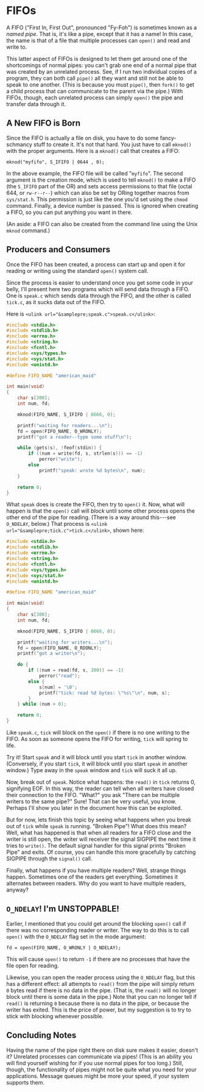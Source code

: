 <!-- Beej's guide to IPC

# vim: ts=4:sw=4:nosi:et:tw=72
-->

<!-- ======================================================= -->
<!-- FIFOs -->
<!-- ======================================================= -->

# FIFOs

A FIFO ("First In, First Out", pronounced "Fy-Foh") is sometimes known
as a _named pipe_. That is, it's like a <link dest="pipes">pipe</link>,
except that it has a name! In this case, the name is that of a file that
multiple processes can `open()` and read and write to.

This latter aspect of FIFOs is designed to let them get around one of
the shortcomings of normal pipes: you can't grab one end of a normal
pipe that was created by an unrelated process. See, if I run two
individual copies of a program, they can both call `pipe()` all they
want and still not be able to speak to one another. (This is because you
must `pipe()`, then `fork()` to get a child process that can communicate
to the parent via the pipe.)  With FIFOs, though, each unrelated process
can simply `open()` the pipe and transfer data through it.

## A New FIFO is Born

Since the FIFO is actually a file on disk, you have to do some
fancy-schmancy stuff to create it. It's not that hard. You just have to
call `mknod()` with the proper arguments. Here is a `mknod()` call that
creates a FIFO:

``` {.c}
mknod("myfifo", S_IFIFO | 0644 , 0);
```

In the above example, the FIFO file will be called "`myfifo`". The
second argument is the creation mode, which is used to tell `mknod()` to
make a FIFO (the `S_IFIFO` part of the OR) and sets access permissions
to that file (octal 644, or `rw-r--r--`) which can also be set by ORing
together macros from `sys/stat.h`. This permission is just like the one
you'd set using the `chmod` command. Finally, a device number is passed.
This is ignored when creating a FIFO, so you can put anything you want
in there.

(An aside: a FIFO can also be created from the command line using the
Unix `mknod` command.)

## Producers and Consumers

Once the FIFO has been created, a process can start up and open it for
reading or writing using the standard `open()` system call.

Since the process is easier to understand once you get some code in your
belly, I'll present here two programs which will send data through a
FIFO. One is `speak.c` which sends data through the FIFO, and the other
is called `tick.c`, as it sucks data out of the FIFO.

Here is `<ulink url="&samplepre;speak.c">speak.c</ulink>`:

``` {.c .numberLines}
#include <stdio.h>
#include <stdlib.h>
#include <errno.h>
#include <string.h>
#include <fcntl.h>
#include <sys/types.h>
#include <sys/stat.h>
#include <unistd.h>

#define FIFO_NAME "american_maid"

int main(void)
{
    char s[300];
    int num, fd;

    mknod(FIFO_NAME, S_IFIFO | 0666, 0);

    printf("waiting for readers...\n");
    fd = open(FIFO_NAME, O_WRONLY);
    printf("got a reader--type some stuff\n");

    while (gets(s), !feof(stdin)) {
        if ((num = write(fd, s, strlen(s))) == -1)
            perror("write");
        else
            printf("speak: wrote %d bytes\n", num);
    }

    return 0;
}
```

What `speak` does is create the FIFO, then try to `open()` it. Now, what
will happen is that the `open()` call will _block_ until some other
process opens the other end of the pipe for reading. (There is a way
around this---see <link dest="fifondelay">`O_NDELAY`</link>, below.)
That process is `<ulink url="&samplepre;tick.c">tick.c</ulink>`, shown
here:

``` {.c .numberLines}
#include <stdio.h>
#include <stdlib.h>
#include <errno.h>
#include <string.h>
#include <fcntl.h>
#include <sys/types.h>
#include <sys/stat.h>
#include <unistd.h>

#define FIFO_NAME "american_maid"

int main(void)
{
    char s[300];
    int num, fd;

    mknod(FIFO_NAME, S_IFIFO | 0666, 0);

    printf("waiting for writers...\n");
    fd = open(FIFO_NAME, O_RDONLY);
    printf("got a writer\n");

    do {
        if ((num = read(fd, s, 300)) == -1)
            perror("read");
        else {
            s[num] = '\0';
            printf("tick: read %d bytes: \"%s\"\n", num, s);
        }
    } while (num > 0);

    return 0;
}
```

Like `speak.c`, `tick` will block on the `open()` if there is no one
writing to the FIFO. As soon as someone opens the FIFO for writing,
`tick` will spring to life.

Try it! Start `speak` and it will block until you start `tick` in
another window. (Conversely, if you start `tick`, it will block until
you start `speak` in another window.)  Type away in the `speak` window
and `tick` will suck it all up.

Now, break out of `speak`. Notice what happens: the `read()` in `tick`
returns 0, signifying EOF. In this way, the reader can tell when all
writers have closed their connection to the FIFO. "What?" you ask "There
can be multiple writers to the same pipe?"  Sure! That can be very
useful, you know. Perhaps I'll show you later in the document how this
can be exploited.

But for now, lets finish this topic by seeing what happens when you
break out of `tick` while `speak` is running. "Broken Pipe"! What does
this mean? Well, what has happened is that when all readers for a FIFO
close and the writer is still open, the writer will receiver the signal
SIGPIPE the next time it tries to `write()`. The default signal handler
for this signal prints "Broken Pipe" and exits. Of course, you can
handle this more gracefully by catching SIGPIPE through the `signal()`
call.

Finally, what happens if you have multiple readers? Well, strange things
happen. Sometimes one of the readers get everything. Sometimes it
alternates between readers. Why do you want to have multiple readers,
anyway?

## `O_NDELAY`! I'm UNSTOPPABLE!

Earlier, I mentioned that you could get around the blocking `open()`
call if there was no corresponding reader or writer. The way to do this
is to call `open()` with the `O_NDELAY` flag set in the mode argument:

``` {.c}
fd = open(FIFO_NAME, O_WRONLY | O_NDELAY);
```

This will cause `open()` to return `-1` if there are no processes that
have the file open for reading.

Likewise, you can open the reader process using the `O_NDELAY` flag, but
this has a different effect: all attempts to `read()` from the pipe will
simply return `0` bytes read if there is no data in the pipe. (That is,
the `read()` will no longer block until there is some data in the pipe.)
Note that you can no longer tell if `read()` is returning `0` because
there is no data in the pipe, or because the writer has exited. This is
the price of power, but my suggestion is to try to stick with blocking
whenever possible.

## Concluding Notes

Having the name of the pipe right there on disk sure makes it easier,
doesn't it? Unrelated processes can communicate via pipes! (This is an
ability you will find yourself wishing for if you use normal pipes for
too long.)  Still, though, the functionality of pipes might not be quite
what you need for your applications. <link dest="mq">Message
queues</link> might be more your speed, if your system supports them.
